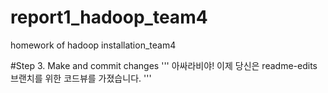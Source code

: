 # report1_hadoop_team4
homework of hadoop installation_team4

#Step 3. Make and commit changes
'''
아싸라비야! 이제 당신은 readme-edits 브랜치를 위한 코드뷰를 가졌습니다.
'''
